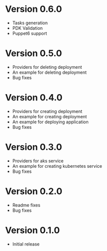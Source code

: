 # Version 0.6.0
	
 - Tasks generation
 - PDK Validation
 - Puppet6 support
	
# Version 0.5.0
	
 - Providers for deleting deployment
 - An example for deleting deployment
 - Bug fixes
	
# Version 0.4.0
	
 - Providers for creating deployment
 - An example for creating deployment
 - An example for deploying application
 - Bug fixes
	
# Version 0.3.0
	
 - Providers for aks service
 - An example for creating kubernetes service
 - Bug fixes
	
# Version 0.2.0
	
 - Readme fixes
 - Bug fixes

# Version 0.1.0
 - Initial release
